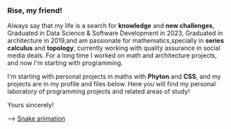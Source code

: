 ### Rise, my friend!

Always say that my life is a search for <strong>knowledge</strong> and <strong>new challenges</strong>, Graduated in Data Science & Software Development in 2023, Graduated in architecture in 2019,and am passionate for mathematics,specially in <strong>series calculus</strong> and <strong>topology</strong>, currently working with quality assurance in social media deals. For a long time I worked on math and architecture projects, and now I'm starting with programming.

I'm starting with personal projects in maths with <strong> Phyton</strong> and <strong> CSS</strong>, and my projects are in my profile and files below. Here you will find my personal laboratory of programming projects and related areas of study!

Yours sincerely!

-->
[Snake animation](https://github.com/thiagosilvaventura/thiagosilvaventura/blob/output/github-contribution-grid-snake.svg)
